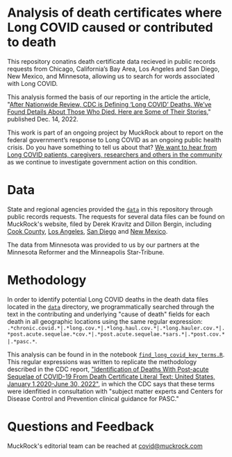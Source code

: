 # Analysis of death certificates where Long COVID caused or contributed to death  
This repository conatins death certificate data recieved in public records requests from Chicago, California’s Bay Area, Los Angeles and San Diego, New Mexico, and Minnesota, allowing us to search for words associated with Long COVID. 

This analysis formed the basis of our reporting in the article the article, "[After Nationwide Review, CDC is Defining ‘Long COVID’ Deaths. We’ve Found Details About Those Who Died. Here are Some of Their Stories](https://www.muckrock.com/news/archives/2022/dec/14/long-covid-cdc-muckrock-analysis)," published Dec. 14, 2022.

This work is part of an ongoing project by MuckRock about to report on the federal government’s response to Long COVID as an ongoing public health crisis. Do you have something to tell us about that? [We want to hear from Long COVID patients, caregivers, researchers and others in the community](https://www.muckrock.com/news/archives/2022/nov/02/long-covid-callout-cdc-symptoms/) as we continue to investigate government action on this condition.

# Data 
State and regional agencies provided the [`data`](https://github.com/DillonBergin/long-covid-deaths/tree/main/data) in this repository through public records requests. The requests for several data files can be found on MuckRock's website, filed by Derek Kravitz and Dillon Bergin, including [Cook County](https://www.muckrock.com/foi/cook-county-365/request-for-death-records-132745/), [Los Angeles](https://www.muckrock.com/foi/los-angeles-county-358/cpra-for-case-detail-records-132743/), [San Diego](https://www.muckrock.com/foi/san-diego-county-55/cpra-for-case-data-132744/) and [New Mexico](https://www.muckrock.com/foi/new-mexico-227/medical-examiner-data-new-mexico-134303/). 

The data from Minnesota was provided to us by our partners at the Minnesota Reformer and the Minneapolis Star-Tribune.

# Methodology
In order to identify potential Long COVID deaths in the death data files located in the [`data`](https://github.com/DillonBergin/long-covid-deaths/tree/main/data) directory, we programmatically searched through the text in the contributing and underlying "cause of death" fields for each death in all geographic locations using the same regular expression: `.*chronic.covid.*|.*long.cov.*|.*long.haul.cov.*|.*long.hauler.cov.*|.*post.acute.sequelae.*cov.*|.*post.acute.sequelae.*sars.*|.*post.cov.*|.*pasc.*`.

This analysis can be found in in the notebook [`find_long_covid_key_terms.R`](https://github.com/DillonBergin/long-covid-deaths/blob/main/analysis/find_long_covid_key_terms.R). This regular expressions was written to replicate the methodology described in the CDC report, ["Identification of Deaths With Post-acute Sequelae of COVID-19 From Death Certificate Literal Text: United States, January 1,2020-June 30, 2022"](link), in which the CDC says that these terms were idenfitied in consultation with "subject matter experts and Centers for Disease Control and Prevention clinical guidance for PASC."


# Questions and Feedback
MuckRock's editorial team can be reached at [covid@muckrock.com](mailto:covid@muckrock.com)
